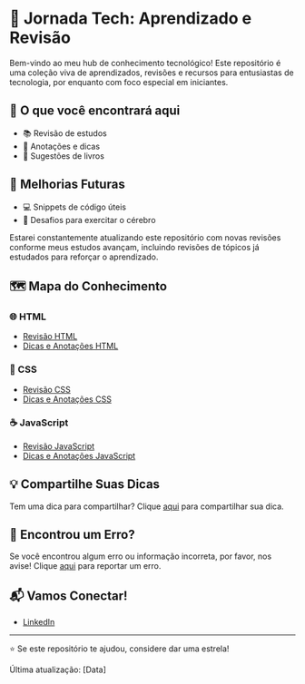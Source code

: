 # 🚀 Jornada Tech: Aprendizado e Revisão

Bem-vindo ao meu hub de conhecimento tecnológico! Este repositório é uma coleção viva de aprendizados, revisões e recursos para entusiastas de tecnologia, por enquanto com foco especial em iniciantes.

## 🌟 O que você encontrará aqui

- 📚 Revisão de estudos
- 📝 Anotações e dicas
- 📖 Sugestões de livros

## 🔮 Melhorias Futuras

- 💻 Snippets de código úteis
- 🧠 Desafios para exercitar o cérebro

Estarei constantemente atualizando este repositório com novas revisões conforme meus estudos avançam, incluindo revisões de tópicos já estudados para reforçar o aprendizado.

## 🗺️ Mapa do Conhecimento

### 🌐 HTML
- [Revisão HTML](./html/revisao.md)
- [Dicas e Anotações HTML](./html/dicas.md)

### 🎨 CSS
- [Revisão CSS](./css/revisao.md)
- [Dicas e Anotações CSS](./css/dicas.md)

### ☕ JavaScript
- [Revisão JavaScript](./javascript/revisao.md)
- [Dicas e Anotações JavaScript](./javascript/dicas.md)


## 💡 Compartilhe Suas Dicas

Tem uma dica para compartilhar? Clique [aqui](../../issues/new?assignees=&labels=dica&template=compartilhe-dica.md&title=%5BDICA%5D) para compartilhar sua dica.

## 🐞 Encontrou um Erro?

Se você encontrou algum erro ou informação incorreta, por favor, nos avise! Clique [aqui](../../issues/new?assignees=&labels=erro&template=reportar-erro.md&title=%5BERRO%5D) para reportar um erro.

## 📬 Vamos Conectar!

- [LinkedIn](https://www.linkedin.com/in/auyber-genesini-moura-58b258144/)

---

⭐ Se este repositório te ajudou, considere dar uma estrela!

Última atualização: [Data]
